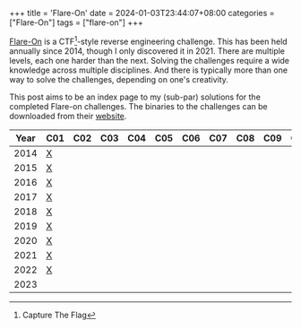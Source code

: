 +++
title = 'Flare-On'
date = 2024-01-03T23:44:07+08:00
categories = ["Flare-On"]
tags = ["flare-on"]
+++

[Flare-On][flareon] is a CTF[^1]-style reverse engineering challenge. This has
been held annually since 2014, though I only discovered it in 2021. There are
multiple levels, each one harder than the next. Solving the challenges require
a wide knowledge across multiple disciplines. And there is typically more than
one way to solve the challenges, depending on one's creativity.

This post aims to be an index page to my (sub-par) solutions for the completed
Flare-on challenges. The binaries to the challenges can be downloaded from their
[website][flareon].

| Year | C01         | C02 | C03 | C04 | C05 | C06 | C07 | C08 | C09 | C10 | C11 | C12 | C13 |
| ---- | ----------- | --- | --- | --- | --- | --- | --- | --- | --- | --- | --- | --- | --- |
| 2014 | [X][f01c01] |     |     |     |     |     |     |     |     |     |     |     |     |
| 2015 | [X][f02c01] |     |     |     |     |     |     |     |     |     |     |     |     |
| 2016 | [X][f03c01] |     |     |     |     |     |     |     |     |     |     |     |     |
| 2017 | [X][f04c01] |     |     |     |     |     |     |     |     |     |     |     |     |
| 2018 | [X][f05c01] |     |     |     |     |     |     |     |     |     |     |     |     |
| 2019 | [X][f06c01] |     |     |     |     |     |     |     |     |     |     |     |     |
| 2020 | [X][f07c01] |     |     |     |     |     |     |     |     |     |     |     |     |
| 2021 | [X][f08c01] |     |     |     |     |     |     |     |     |     |     |     |     |
| 2022 | [X][f09c01] |     |     |     |     |     |     |     |     |     |     |     |     |
| 2023 |             |     |     |     |     |     |     |     |     |     |     |     |     |

[flareon]: https://www.flare-on.com
[f01c01]: /posts/flareon/2014/f01c01
[f02c01]: /posts/flareon/2015/f02c01
[f03c01]: /posts/flareon/2016/f03c01
[f04c01]: /posts/flareon/2017/f04c01
[f05c01]: /posts/flareon/2018/f05c01
[f06c01]: /posts/flareon/2019/f06c01
[f07c01]: /posts/flareon/2020/f07c01
[f08c01]: /posts/flareon/2021/f08c01
[f09c01]: /posts/flareon/2022/f09c01

[^1]: Capture The Flag
